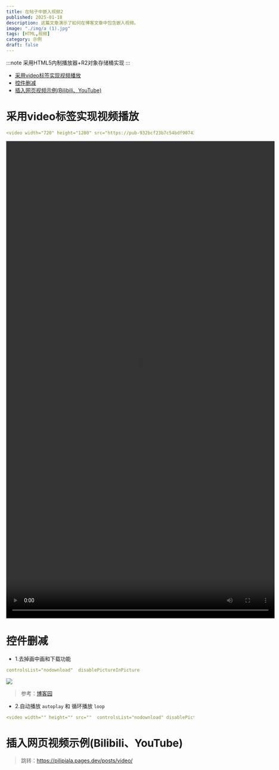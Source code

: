 ```yaml
---
title: 在帖子中嵌入视频2
published: 2025-01-18
description: 这篇文章演示了如何在博客文章中包含嵌入视频。
image: "./img/a (1).jpg"
tags: [HTML,视频]
category: 示例
draft: false
---
```


:::note
采用HTML5内制播放器+R2对象存储桶实现
:::

<!-- TOC -->
* [采用video标签实现视频播放](#采用video标签实现视频播放)
* [控件删减](#控件删减)
* [插入网页视频示例(Bilibili、YouTube)](#插入网页视频示例bilibiliyoutube)
<!-- TOC -->

# 采用video标签实现视频播放
```yaml
<video width="720" height="1280" src="https://pub-932bcf23b7c54bdf90743ac393af13cd.r2.dev/%E8%A7%86%E9%A2%91/%E5%A4%A9%E7%A9%B9.mp4" controls="controls"  controlsList="nodownload" disablePictureInPicture autoplay loop ></video>
```
<video width="720" height="1280" src="https://pub-932bcf23b7c54bdf90743ac393af13cd.r2.dev/%E8%A7%86%E9%A2%91/%E5%A4%A9%E7%A9%B9.mp4" controls="controls"  controlsList="nodownload" disablePictureInPicture autoplay loop ></video>

# 控件删减
- 1.去掉画中画和下载功能
```yaml
controlsList="nodownload"  disablePictureInPicture
```
![](https://img2020.cnblogs.com/blog/1105185/202112/1105185-20211231113447413-1725646922.png)

> 参考：[博客园](https://www.cnblogs.com/carriezhao/p/15752031.html)

- 2.自动播放 `autoplay` 和 循环播放 `loop`
```yaml
<video width="" height="" src=""  controlsList="nodownload" disablePictureInPicture autoplay loop ></video>
```
# 插入网页视频示例(Bilibili、YouTube)

> 跳转：https://pilipiala.pages.dev/posts/video/